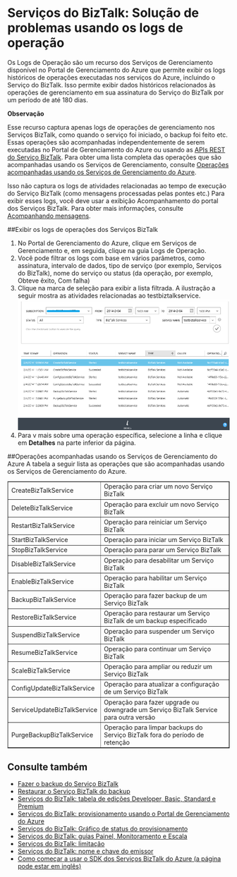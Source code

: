 <properties 
	pageTitle="Serviços BizTalk: Solucionar problemas usando logs de operação | Azure" 
	description="Serviços BizTalk de solução de problemas usando logs de operação. MABS, WABS" 
	services="biztalk-services" 
	documentationCenter="" 
	authors="nitinme" 
	manager="dwrede" 
	editor="cgronlun"/>

<tags 
	ms.service="biztalk-services" 
	ms.workload="integration" 
	ms.tgt_pltfrm="na" 
	ms.devlang="na" 
	ms.topic="article" 
	ms.date="02/16/2015" 
	ms.author="mandia"/>


# Serviços do BizTalk: Solução de problemas usando os logs de operação

Os Logs de Operação são um recurso dos Serviços de Gerenciamento disponível no Portal de Gerenciamento do Azure que permite exibir os logs históricos de operações executadas nos serviços do Azure, incluindo o Serviço do BizTalk. Isso permite exibir dados históricos relacionados às operações de gerenciamento em sua assinatura do Serviço do BizTalk por um período de até 180 dias.

<div class="dev-callout"><b>Observação</b>
<p>Esse recurso captura apenas logs de operações de gerenciamento nos Serviços BizTalk, como quando o serviço foi iniciado, o backup foi feito etc. Essas operações são acompanhadas independentemente de serem executadas no Portal de Gerenciamento do Azure ou usando as <a href="http://msdn.microsoft.com/library/windowsazure/dn232347.aspx">APIs REST do Serviço BizTalk</a>. Para obter uma lista completa das operações que são acompanhadas usando os Serviços de Gerenciamento, consulte <a href="#bizops">Operações acompanhadas usando os Serviços de Gerenciamento do Azure</a>.</p>
<p>Isso não captura os logs de atividades relacionadas ao tempo de execução do Serviço BizTalk (como mensagens processadas pelas pontes etc.) Para exibir esses logs, você deve usar a exibição Acompanhamento do portal dos Serviços BizTalk. Para obter mais informações, consulte <a HREF="http://msdn.microsoft.com/library/windowsazure/hh949805.aspx">Acompanhando mensagens</a>.</p>
</div>

##<a name="viewlogs"></a>Exibir os logs de operações dos Serviços BizTalk
1. No Portal de Gerenciamento do Azure, clique em Serviços de Gerenciamento e, em seguida, clique na guia Logs de Operação.
2. Você pode filtrar os logs com base em vários parâmetros, como assinatura, intervalo de dados, tipo de serviço (por exemplo, Serviços do BizTalk), nome do serviço ou status (da operação, por exemplo, Obteve êxito, Com falha)
3. Clique na marca de seleção para exibir a lista filtrada. A ilustração a seguir mostra as atividades relacionadas ao testbiztalkservice.
	![View operation logs][ViewLogs] 
4. Para v mais sobre uma operação específica, selecione a linha e clique em <b>Detalhes</b> na parte inferior da página.


##<a name="bizops"></a>Operações acompanhadas usando os Serviços de Gerenciamento do Azure
A tabela a seguir lista as operações que são acompanhadas usando os Serviços de Gerenciamento do Azure.

<table border="1" cellpadding="5">
<tr>
<td>CreateBizTalkService</td> 
<td align="left">Operação para criar um novo Serviço BizTalk</td> 
</tr> 
<tr>
<td>DeleteBizTalkService</td> 
<td align="left">Operação para excluir um novo Serviço BizTalk</td>  
</tr> 
<tr>
<td>RestartBizTalkService</td> 
<td align="left">Operação para reiniciar um Serviço BizTalk</td> 
</tr>
<tr>
<td>StartBizTalkService</td> 
<td align="left">Operação para iniciar um Serviço BizTalk</td> 
</tr>
<tr>
<td>StopBizTalkService</td> 
<td align="left">Operação para parar um Serviço BizTalk</td> 
</tr>
<tr>
<td>DisableBizTalkService</td> 
<td align="left">Operação para desabilitar um Serviço BizTalk</td> 
</tr>
<tr>
<td>EnableBizTalkService</td> 
<td align="left">Operação para habilitar um Serviço BizTalk</td> 
</tr>
<tr>
<td>BackupBizTalkService</td> 
<td align="left">Operação para fazer backup de um Serviço BizTalk</td> 
</tr>
<tr>
<td>RestoreBizTalkService</td> 
<td align="left">Operação para restaurar um Serviço BizTalk de um backup especificado</td> 
</tr>
<tr>
<td>SuspendBizTalkService</td> 
<td align="left">Operação para suspender um Serviço BizTalk</td> 
</tr>
<tr>
<td>ResumeBizTalkService</td> 
<td align="left">Operação para continuar um Serviço BizTalk</td> 
</tr>
<tr>
<td>ScaleBizTalkService</td> 
<td align="left">Operação para ampliar ou reduzir um Serviço BizTalk</td> 
</tr>
<tr>
<td>ConfigUpdateBizTalkService</td> 
<td align="left">Operação para atualizar a configuração de um Serviço BizTalk</td> 
</tr>
<tr>
<td>ServiceUpdateBizTalkService</td> 
<td align="left">Operação para fazer upgrade ou downgrade um Serviço BizTalk Service para outra versão</td> 
</tr>
<tr>
<td>PurgeBackupBizTalkService</td> 
<td align="left">Operação para limpar backups do Serviço BizTalk fora do período de retenção</td> 
</tr>
</table>


## Consulte também
- [Fazer o backup do Serviço BizTalk](http://go.microsoft.com/fwlink/p/?LinkID=325584)
- [Restaurar o Serviço BizTalk do backup](http://go.microsoft.com/fwlink/p/?LinkID=325582)
- [Serviços do BizTalk: tabela de edições Developer, Basic, Standard e Premium](http://go.microsoft.com/fwlink/p/?LinkID=302279)
- [Serviços do BizTalk: provisionamento usando o Portal de Gerenciamento do Azure](http://go.microsoft.com/fwlink/p/?LinkID=302280)
- [Serviços do BizTalk: Gráfico de status do provisionamento](http://go.microsoft.com/fwlink/p/?LinkID=329870)
- [Serviços do BizTalk: guias Painel, Monitoramento e Escala](http://go.microsoft.com/fwlink/p/?LinkID=302281)
- [Serviços do BizTalk: limitação](http://go.microsoft.com/fwlink/p/?LinkID=302282)
- [Serviços do BizTalk: nome e chave do emissor](http://go.microsoft.com/fwlink/p/?LinkID=303941)
- [Como começar a usar o SDK dos Serviços BizTalk do Azure (a página pode estar em inglês)](http://go.microsoft.com/fwlink/p/?LinkID=302335)

[ViewLogs]: ./media/biztalk-troubleshoot-using-ops-logs/Operation-Logs.png

<!--HONumber=46--> 
 
